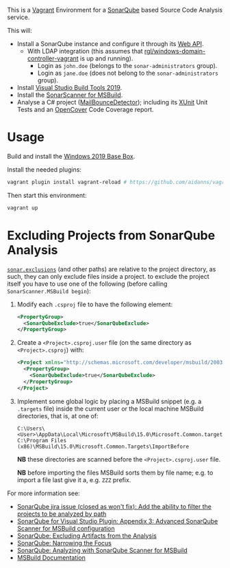 This is a [Vagrant](https://www.vagrantup.com/) Environment for a [SonarQube](http://www.sonarqube.org) based Source Code Analysis service.

This will:

* Install a SonarQube instance and configure it through its [Web API](http://docs.sonarqube.org/display/DEV/Web+API).
  * With LDAP integration (this assumes that [rgl/windows-domain-controller-vagrant](https://github.com/rgl/windows-domain-controller-vagrant) is up and running).
    * Login as `john.doe` (belongs to the `sonar-administrators` group).
    * Login as `jane.doe` (does not belong to the `sonar-administrators` group).
* Install [Visual Studio Build Tools 2019](https://www.visualstudio.com/downloads/).
* Install the [SonarScanner for MSBuild](http://docs.sonarqube.org/display/SCAN/Analyzing+with+SonarQube+Scanner+for+MSBuild).
* Analyse a C# project ([MailBounceDetector](https://github.com/rgl/MailBounceDetector)); including its [XUnit](https://xunit.github.io/) Unit Tests and an [OpenCover](https://github.com/OpenCover/opencover) Code Coverage report.


# Usage

Build and install the [Windows 2019 Base Box](https://github.com/rgl/windows-2016-vagrant).

Install the needed plugins:

```bash
vagrant plugin install vagrant-reload # https://github.com/aidanns/vagrant-reload
```

Then start this environment:

```bash
vagrant up
```


# Excluding Projects from SonarQube Analysis

[`sonar.exclusions`](http://docs.sonarqube.org/display/SONAR/Narrowing+the+Focus)
(and other paths) are relative to the project directory, as such, they can only
exclude files inside a project. to exclude the project itself you have to use
one of the following (before calling `SonarScanner.MSBuild begin`):

1. Modify each `.csproj` file to have the following element:

    ```xml
    <PropertyGroup>
      <SonarQubeExclude>true</SonarQubeExclude>
    </PropertyGroup>
    ```

1. Create a `<Project>.csproj.user` file (on the same directory as `<Project>.csproj`) with:

    ```xml
    <Project xmlns="http://schemas.microsoft.com/developer/msbuild/2003">
      <PropertyGroup>
        <SonarQubeExclude>true</SonarQubeExclude>
      </PropertyGroup>
    </Project>
    ```

1. Implement some global logic by placing a MSBuild snippet (e.g. a `.targets` file)
   inside the current user or the local machine MSBuild directories, that is, at one of:

    ```
    C:\Users\<User>\AppData\Local\Microsoft\MSBuild\15.0\Microsoft.Common.targets\ImportBefore
    C:\Program Files (x86)\MSBuild\15.0\Microsoft.Common.Targets\ImportBefore
    ```

   **NB** these directories are scanned before the `<Project>.csproj.user` file.

   **NB** before importing the files MSBuild sorts them by file name; e.g. to import a file
   last give it a, e.g. `ZZZ` prefix.

For more information see:

* [SonarQube jira issue (closed as won't fix): Add the ability to filter the projects to be analyzed by path](https://jira.sonarsource.com/browse/SONARMSBRU-191)
* [SonarQube for Visual Studio Plugin: Appendix 3: Advanced SonarQube Scanner for MSBuild configuration](https://github.com/SonarSource-VisualStudio/sonar-.net-documentation/blob/master/doc/appendix-3.md)
* [SonarQube: Excluding Artifacts from the Analysis](http://docs.sonarqube.org/display/SCAN/Excluding+Artifacts+from+the+Analysis)
* [SonarQube: Narrowing the Focus](http://docs.sonarqube.org/display/SONAR/Narrowing+the+Focus#NarrowingtheFocus-patterns)
* [SonarQube: Analyzing with SonarQube Scanner for MSBuild](http://docs.sonarqube.org/display/SCAN/Analyzing+with+SonarQube+Scanner+for+MSBuild)
* [MSBuild Documentation](https://msdn.microsoft.com/en-us/library/dd393574.aspx)
